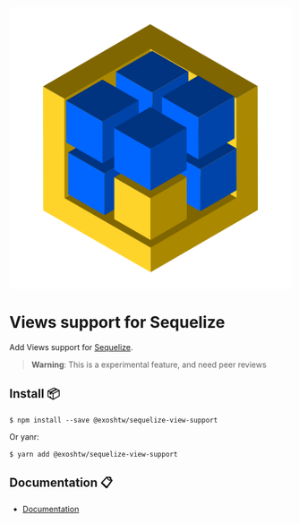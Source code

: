 
![sv](https://github.com/exoshtw/sequelize-view-support/blob/develop/esdoc/images/logo.png)

# Views support for Sequelize

Add Views support for [Sequelize](https://sequelize.org/).

> **Warning**: This is a experimental feature, and need peer reviews

## Install 📦

    $ npm install --save @exoshtw/sequelize-view-support

Or yanr:

    $ yarn add @exoshtw/sequelize-view-support

## Documentation 📋

* [Documentation](https://exoshtw.github.io/sequelize-view-support)
